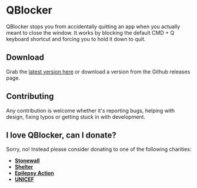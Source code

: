 # QBlocker

QBlocker stops you from accidentally quitting an app when you actually meant to close the window. It works by blocking the default CMD + Q keyboard shortcut and forcing you to hold it down to quit.

## Download

Grab the [latest version here](https://dl.devmate.com/uk.co.wearecocoon.QBlocker/QBlocker.dmg) or download a version from the Github releases page.

## Contributing

Any contribution is welcome whether it's reporting bugs, helping with design, fixing typos or getting stuck in with development.

## I love QBlocker, can I donate?

Sorry, no! Instead please consider donating to one of the following charities:

- **[Stonewall](http://www.stonewall.org.uk/support-stonewall)**
- **[Shelter](http://www.shelter.org.uk)**
- **[Epilepsy Action](https://www.epilepsy.org.uk/involved/donations)**
- **[UNICEF](http://www.unicef.org.uk)**

